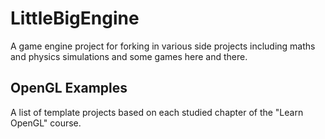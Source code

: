 # LittleBigEngine
A game engine project for forking in various side projects including maths and physics simulations and some games here and there.

## OpenGL Examples
A list of template projects based on each studied chapter of the "Learn OpenGL" course.
